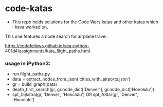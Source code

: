 # code-katas
- This repo holds solutions for the Code Wars katas and other katas
which I have worked on.


This one features a node search for airplane travel.

https://codefellows.github.io/sea-python-401d4/assignments/kata_flight_paths.html

### usage  in iPython3:
- run flight_paths.py
- data = extract_nodes_from_json('cities_with_airports.json')
- gr = build_graph(data)
- depth_first_search(gr, gr.node_dict['Denver'], gr.node_dict['Honolulu'])
- spt_Dijkstra(gr, 'Denver', 'Honolulu') OR spt_AStar(gr, 'Denver', 'Honolulu')
